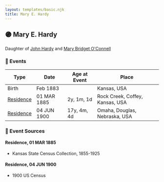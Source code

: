 ```yaml
---
layout: templates/basic.njk
title: Mary E. Hardy
---
```

## 🟣 Mary E. Hardy

Daughter of [John Hardy](/people/5/56182816) and [Mary Bridget O'Connell](/people/4/47047024)

### 📆 Events

Type | Date | Age at Event | Place
------ | ------ | ------ | ------
Birth | Feb 1883 |  | Kansas, USA
[Residence](#event-event-0) | 01 MAR 1885 | 2y, 1m, 1d | Rock Creek, Coffey, Kansas, USA
[Residence](#event-event-1) | 04 JUN 1900 | 17y, 4m, 4d | Omaha, Douglas, Nebraska, USA

### 📰 Event Sources

#### <a id="event-event-0"></a> Residence, 01 MAR 1885
* Kansas State Census Collection, 1855-1925

#### <a id="event-event-1"></a> Residence, 04 JUN 1900
* 1900 US Census
